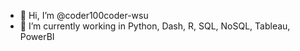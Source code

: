 - 👋 Hi, I’m @coder100coder-wsu
- 🌱 I’m currently working in Python, Dash, R, SQL, NoSQL, Tableau, PowerBI

<!---
coder100coder-wsu/coder100coder-wsu is a ✨ special ✨ repository because its `README.md` (this file) appears on your GitHub profile.
You can click the Preview link to take a look at your changes.
--->
